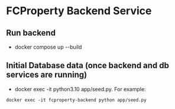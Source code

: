 # FCProperty Backend Service

## Run backend
- docker compose up --build



## Initial Database data (once backend and db services are running)
- docker exec -it <backend-container-name> python3.10 app/seed.py. For example:
```
docker exec -it fcproperty-backend python app/seed.py
```
